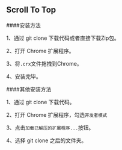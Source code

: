 ## Scroll To Top

####安装方法

1、通过 git clone 下载代码或者直接下载Zip包。

2、打开 Chrome 扩展程序。

3、将`.crx`文件拖拽到Chrome。

4、安装完毕。


####其他安装方法

1、通过 git clone 下载代码。

2、打开 Chrome 扩展程序，勾选`开发者模式`

3、点击`加载已解压的扩展程序...`按钮。

4、选择 git clone 之后的文件夹。
